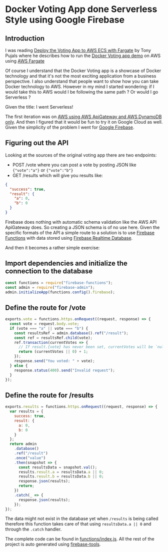 # Docker Voting App done Serverless Style using Google Firebase

## Introduction

I was reading [Deploy the Voting App to AWS ECS with Fargate] by Tony Pujals
where he describes how to run the [Docker Voting app demo] on AWS using [AWS
Fargate]

[deploy the voting app to aws ecs with fargate]: https://medium.com/@tonypujals/deploy-the-voting-app-to-aws-ecs-with-fargate-
[docker voting app demo]: https://github.com/subfuzion/docker-voting-app-nodejs
[aws fargate]: https://aws.amazon.com/fargate/

Of course I understand that the Docker Voting app is a showcase of Docker
technology and that it's not the most exciting application from a business
perspective. I also understand that people want to show how you can take Docker
technology to AWS. However in my mind I started wondering: if I would take this
to AWS would I be following the same path ? Or would I go Serverless ?

Given the title: I went Serverless!

The first iteration was on [AWS using AWS ApiGateway and AWS DynamoDB only]. And
then I figured that it would be fun to try it on Google Cloud as well. Given the
simplicity of the problem I went for [Google Firebase].

[aws using aws apigateway and aws dynamodb only]: https://github.com/seriousme/docker-voting-app-aws
[google firebase]: https://firebase.google.com/

## Figuring out the API

Looking at the sources of the original voting app there are two endpoints:

* POST /vote where you can post a vote by posting JSON like `{"vote":"a"}` or
  `{"vote":"b"}`
* GET /results which will give you results like:

```json
{
  "success": true,
  "result": {
    "a": 0,
    "b": 0
  }
}
```

Firebase does nothing with automatic schema validation like the AWS API
ApiGateway does. So creating a JSON schema is of no use here. Given the specific
formats of the API a simple route to a solution is to use [Firebase Functions]
with data stored using [Firebase Realtime Database].

[firebase functions]: https://firebase.google.com/products/functions/
[firebase realtime database]: https://firebase.google.com/products/realtime-database/

And then it becomes a rather simple exercise:

## Import dependencies and initialize the connection to the database

```js
const functions = require("firebase-functions");
const admin = require("firebase-admin");
admin.initializeApp(functions.config().firebase);
```

## Define the route for /vote

```js
exports.vote = functions.https.onRequest((request, response) => {
  const vote = request.body.vote;
  if (vote === "a" || vote === "b") {
    const resultsRef = admin.database().ref("/result");
    const ref = resultsRef.child(vote);
    ref.transaction(currentVotes => {
      // If result.{vote} has never been set, currentVotes will be `null`.
      return (currentVotes || 0) + 1;
    });
    response.send("You voted: " + vote);
  } else {
    response.status(400).send("Invalid request");
  }
});
```

## Define the route for /results

```js
exports.results = functions.https.onRequest((request, response) => {
  var results = {
    success: true,
    result: {
      a: 0,
      b: 0
    }
  };
  return admin
    .database()
    .ref("/result")
    .once("value")
    .then(snapshot => {
      const resultsData = snapshot.val();
      results.result.a = resultsData.a || 0;
      results.result.b = resultsData.b || 0;
      response.json(results);
      return;
    })
    .catch(_ => {
      response.json(results);
    });
});
```

The data might not exist in the database yet when `/results` is being called
therefore this function takes care of that using `resultsData.a || 0` and
through the `.catch` handler.

The complete code can be found in [functions/index.js]. All the rest of the
project is auto generated using [firebase-tools].

[functions/index.js]: https://github.com/seriousme/docker-voting-app-gcp/blob/master/functions/index.js
[firebase-tools]: https://www.npmjs.com/package/firebase-tools
